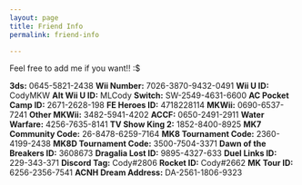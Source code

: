 ```yaml
---
layout: page
title: Friend Info
permalink: friend-info

---
```

Feel free to add me if you want!! :$

**3ds:** 0645-5821-2438
**Wii Number:** 7026-3870-9432-0491
**Wii U ID:** CodyMKW
**Alt Wii U ID:** MLCody
**Switch:** SW-2549-4631-6600
**AC Pocket Camp ID:** 2671-2628-198
**FE Heroes ID:** 4718228114
**MKWii:** 0690-6537-7241
**Other MKWii:** 3482-5941-4202
**ACCF:** 0650-2491-2911
**Water Warfare:** 4256-7635-8141
**TV Show King 2:** 1852-8400-8925
**MK7 Community Code:** 26-8478-6259-7164
**MK8 Tournament Code:** 2360-4199-2438
**MK8D Tournament Code:** 3500-7504-3371
**Dawn of the Breakers ID:** 3608673
**Dragalia Lost ID:** 9895-4327-633
**Duel Links ID:** 229-343-371
**Discord Tag:** Cody#2806
**Rocket ID:** Cody#2662
**MK Tour ID:** 6256-2356-7541
**ACNH Dream Address:** DA-2561-1806-9323